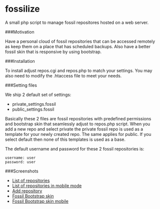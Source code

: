 fossilize
=========

A small php script to manage fossil repositores hosted on a web server.

###Motivation

Have a personal cloud of fossil repositories that can be accessed
remotely as keep them on a place that has scheduled backups. Also
have a better fossil skin that is responsive by using bootstrap.

###Installation

To install adjust repos.cgi and repos.php to match your settings. You
may also need to modify the .htaccess file to meet your needs.

###Setting files

We ship 2 default set of settings:

* private_settings.fossil
* public_settings.fossil

Basically these 2 files are fossil repositories with predefined 
permissions and bootstrap skin that seamlessly adjust to repos.php
script. When you add a new repo and select private the private fossil
repo is used as a template for your newly created repo. The same 
applies for public. If you select default then none of this templates
is used as a base.

The default username and password for these 2 fossil repositories is:

    username: user
    password: user
    
###Screenshots

* [List of repositories](//raw.github.com/jgmdev/fossilize/master/screenshots/repositories-list.png)
* [List of repositories in mobile mode](//raw.github.com/jgmdev/fossilize/master/screenshots/repositories-mobile.png)
* [Add repository](//raw.github.com/jgmdev/fossilize/master/screenshots/repositories-add.png)
* [Fossil Bootstrap skin](//raw.github.com/jgmdev/fossilize/master/screenshots/fossil-skin-bootstrap.png)
* [Fossil Bootstrap skin mobile](//raw.github.com/jgmdev/fossilize/master/screenshots/fossil-skin-bootstrap-mobile.png)
